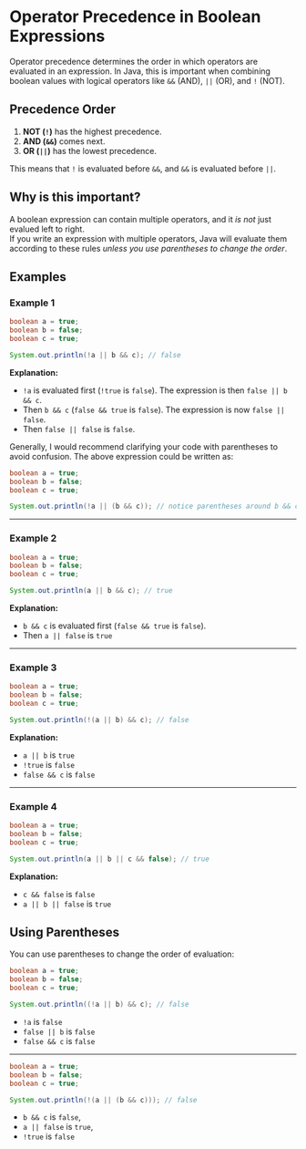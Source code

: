 # Operator Precedence in Boolean Expressions

Operator precedence determines the order in which operators are evaluated in an expression. In Java, this is important when combining boolean values with logical operators like `&&` (AND), `||` (OR), and `!` (NOT).

## Precedence Order
1. **NOT (`!`)** has the highest precedence.
2. **AND (`&&`)** comes next.
3. **OR (`||`)** has the lowest precedence.

This means that `!` is evaluated before `&&`, and `&&` is evaluated before `||`.

## Why is this important?
A boolean expression can contain multiple operators, and it _is not_ just evalued left to right.\
If you write an expression with multiple operators, Java will evaluate them according to these rules _unless you use parentheses to change the order_.

## Examples

### Example 1

```java
boolean a = true;
boolean b = false;
boolean c = true;

System.out.println(!a || b && c); // false
```

**Explanation:**
- `!a` is evaluated first (`!true` is `false`). The expression is then `false || b && c`.
- Then `b && c` (`false && true` is `false`). The expression is now `false || false`.
- Then `false || false` is `false`.

Generally, I would recommend clarifying your code with parentheses to avoid confusion. The above expression could be written as:

```java
boolean a = true;
boolean b = false;
boolean c = true;

System.out.println(!a || (b && c)); // notice parentheses around b && c
```

---
### Example 2

```java
boolean a = true;
boolean b = false;
boolean c = true;

System.out.println(a || b && c); // true
```
**Explanation:**
- `b && c` is evaluated first (`false && true` is `false`). 
- Then `a || false` is `true`

---
### Example 3


```java
boolean a = true;
boolean b = false;
boolean c = true;

System.out.println(!(a || b) && c); // false
```
**Explanation:**
- `a || b` is `true`
- `!true` is `false`
- `false && c` is `false`

---
### Example 4

```java
boolean a = true;
boolean b = false;
boolean c = true;

System.out.println(a || b || c && false); // true
```
**Explanation:**
- `c && false` is `false`
- `a || b || false` is `true`

## Using Parentheses
You can use parentheses to change the order of evaluation:

```java
boolean a = true;
boolean b = false;
boolean c = true;

System.out.println((!a || b) && c); // false
```
- `!a` is `false`
- `false || b` is `false`
- `false && c` is `false`

---

```java
boolean a = true;
boolean b = false;
boolean c = true;

System.out.println(!(a || (b && c))); // false
```
- `b && c` is `false`, 
- `a || false` is `true`, 
- `!true` is `false`


